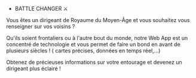  - BATTLE CHANGER ⚔️

 Vous êtes un dirigeant de Royaume du Moyen-Âge et vous souhaitez vous renseigner sur vos voisins ? 

 Qu'ils soient frontaliers ou à l'autre bout du monde, notre Web App est un concentré de technologie et vous permet de faire un bond en avant de plusieurs siècles ! ( cartes précises, données en temps réel,...)

 Obtenez de précieuses informations sur votre entourage et devenez un dirigeant plus éclairé ! 